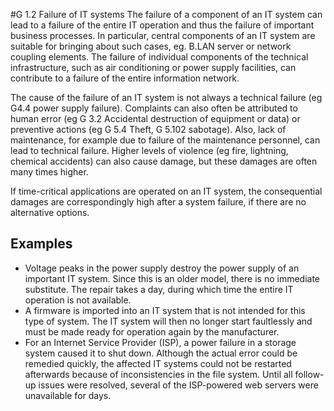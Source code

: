 #G 1.2 Failure of IT systems
The failure of a component of an IT system can lead to a failure of the entire IT operation and thus the failure of important business processes. In particular, central components of an IT system are suitable for bringing about such cases, eg. B.LAN server or network coupling elements. The failure of individual components of the technical infrastructure, such as air conditioning or power supply facilities, can contribute to a failure of the entire information network.

The cause of the failure of an IT system is not always a technical failure (eg G4.4 power supply failure). Complaints can also often be attributed to human error (eg G 3.2 Accidental destruction of equipment or data) or preventive actions (eg G 5.4 Theft, G  5.102 sabotage). Also, lack of maintenance, for example due to failure of the maintenance personnel, can lead to technical failure. Higher levels of violence (eg fire, lightning, chemical accidents) can also cause damage, but these damages are often many times higher.

If time-critical applications are operated on an IT system, the consequential damages are correspondingly high after a system failure, if there are no alternative options.



## Examples 
* Voltage peaks in the power supply destroy the power supply of an important IT system. Since this is an older model, there is no immediate substitute. The repair takes a day, during which time the entire IT operation is not available.
* A firmware is imported into an IT system that is not intended for this type of system. The IT system will then no longer start faultlessly and must be made ready for operation again by the manufacturer.
* For an Internet Service Provider (ISP), a power failure in a storage system caused it to shut down. Although the actual error could be remedied quickly, the affected IT systems could not be restarted afterwards because of inconsistencies in the file system. Until all follow-up issues were resolved, several of the ISP-powered web servers were unavailable for days.




